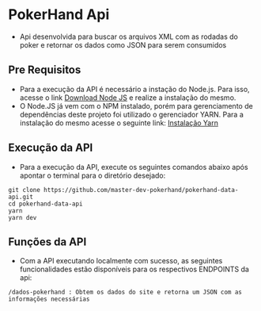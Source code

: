 # PokerHand Api
 - Api desenvolvida para buscar os arquivos XML com as rodadas do poker e retornar os dados como JSON para serem consumidos
 
## Pre Requisitos
 - Para a execução da API é necessário a instação do Node.js. Para isso, acesse o link [Download Node JS](https://nodejs.org/pt-br/download/)
 e realize a instalação do mesmo.
 - O Node.JS já vem com o NPM instalado, porém para gerenciamento de dependências deste projeto foi utilizado o gerenciador YARN. Para a instalação do mesmo
 acesse o seguinte link: [Instalação Yarn](https://classic.yarnpkg.com/en/docs/install)

## Execução da API
 - Para a execução da API, execute os seguintes comandos abaixo após apontar o terminal para o diretório desejado:
```
git clone https://github.com/master-dev-pokerhand/pokerhand-data-api.git
cd pokerhand-data-api
yarn
yarn dev
```

## Funções da API
 - Com a API executando localmente com sucesso, as seguintes funcionalidades estão disponíveis para os respectivos ENDPOINTS da api:
 
 ```/dados-pokerhand : Obtem os dados do site e retorna um JSON com as informações necessárias```
